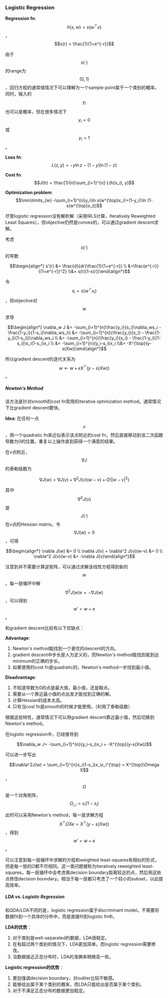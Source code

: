 ### Logistic Regression

**Regression fn**: $$h(x, w) = s(w^{\top}x)$$，$$s(r) = \frac{1}{1+e^{-r}}$$

由于$$s(\cdot)$$的range为$$(0, 1)$$，回归方程的通常值情况下可以理解为一个sample point属于一个类别的概率。同时，输入的$$y_i$$也可以是概率，但在很多情况下$$y_i = 0$$ 或$$y_i=1$$。

**Loss fn**: $$L(z, y) = -y\ln z-(1-y)\ln (1-z)$$

**Cost fn**: $$J(h) = \frac{1}{n}\sum_{i=1}^{n} L(h(x_i), y)$$

**Optimization problem**: $$\min\limits_{w} -\sum_{i=1}^{n}y_i\ln s(w^{\top}x_i)+(1-y_i)\ln (1-s(w^{\top}x_i))$$

尽管logistic regression没有解析解（采用IRLS计算，Iteratively Reweighted Least Squares），但objective仍然是convex的，可以通过gradient descent求解。

考虑$$s(\cdot)$$的导数

$$\begin{align*} s'(r) &= \frac{d}{dr}\frac{1}{1+e^{-r}} \\ &=\frac{e^{-r}}{(1+e^{-r})^2} \\&= s(r)(1-s(r))\end{align*}$$

令$$s_i = s(w^{\top}x_i)$$，将objective对$$w$$求导

$$\begin{align*} \nabla_w J &= -\sum_{i=1}^{n}\frac{y_i}{s_i}\nabla_ws_i - \frac{1-y_i}{1-s_i}\nabla_ws_i\\ &=  -\sum_{i=1}^{n}(\frac{y_i}{s_i} - \frac{1-y_i}{1-s_i})\nabla_ws_i \\ &=  -\sum_{i=1}^{n}(\frac{y_i}{s_i} - \frac{1-y_i}{1-s_i})s_i(1-s_i)x_i \\ &= -\sum_{i=1}^{n}(y_i-s_i)x_i \\&= -X^{\top}(y-s(Xw))\end{align*}$$

所以gradient descent的迭代关系为$$w \leftarrow w + \epsilon X^{\top}(y-s(Xw))$$。

##### Newton's Method

该方法是针对smooth的cost fn常用的iterative optimization method。通常情况下比gradient descent要快。

**Idea**: 在任何一点$$v$$，用一个quadratic fn来近似表示该点附近的cost fn，然后直接移动到该二次函数导数为$0$的位置。重复以上操作直到获得一个满意的结果。

在$v$点附近，$$\nabla J$$的泰勒级数为

$$\nabla J(w) = \nabla J(v) + \nabla^2 J(v)(w-v) + O(|w-v|^2)$$

其中$$\nabla^2J(v)$$是$$J(\cdot)$$在$v$点的Hessian matrix。令$$\nabla J(w) = 0$$，可得

$$\begin{align*} \nabla J(w) &= 0 \\ \nabla J(v) + \nabla^2 J(v)(w-v) &= 0 \\ \nabla^2 J(v)(w-v) &= -\nabla J(v)\end{align*}$$

注意到并不需要计算逆矩阵，可以通过求解该线性方程得到新的$$w$$。每一层循环中解$$\nabla^2 J(w)e = -\nabla J(w)$$，可以得到$$w' = w + e$$。

和gradient descent比较有以下优缺点：

**Advantage**: 

1. Newton's method能找到一个更优的descent的方向。
2. gradient descent中步长是人为定义的，而Newton's method能找到能到达minimum的正确的步长。
3. 如果使用的cost fn是quadratic的，Newton's method一步找到最小值。

**Disadvantage**:

1. 不知道导数为$0$的点是最大值，最小值，还是鞍点。
2. 需要从一个靠近最小值的点出发才能找到正确的解。
3. 计算Hessian的成本太高。
4. 只有当cost fn是smooth的时候才能使用。（利用了泰勒级数）

根据这些特性，通常情况下可以用gradient descent靠近最小值，然后切换到Newton's method。

在logistic regression中，已经推导到

$$\nabla_w J= -\sum_{i=1}^{n}(y_i-s_i)x_i  = -X^{\top}(y-s(Xw))$$

可以进一步写出

$$\nabla^2J(w) = \sum_{i=1}^{n}s_i(1-s_i)x_ix_i^{\top} = X^{\top}\Omega X$$ ，$$\Omega$$是一个对角矩阵，$$\Omega_{i,i} = s_i(1-s_i)$$

此时可以采用Newton's method，每一层求解方程$$X^{\top}\Omega Xe = X^{\top}(y-s(Xw))$$，得到$$w' = w + e$$。

可以注意到每一层循环中求解的方程和weighted least-squares有相似的形式，但是每一层的$\Omega$都不尽相同。这一类问题被称为iteratively reweighted least-squares。每一层循环中会考虑离decision boundary距离较近的点，然后用这些点修改decision boundary。相当于每一层都只考虑了一个较小的subset，以此提高效率。

##### LDA vs. Logistic Regression

和QDA/LDA不同的是，logistic regression属于discriminant model。不需要将数据fit到一个具体的分布中，而是直接fit到logistic fn中。 

**LDA的优势**：

1. 对于类别是well-separated的数据，LDA很稳定。
2. 在有超过两个类别的情况下，LDA更加简单。而logistic regression需要修改。
3. 当数据接近正态分布时，LDA的准确率稍微高一些。

**Logistic regression的优势**：

1. 更加强调decision boundary，对outlier比较不敏感。
2. 能够给出属于某个类别的概率，而LDA只能给出是否属于某个类别。
3. 对于不满足正态分布的数据更加稳定。

